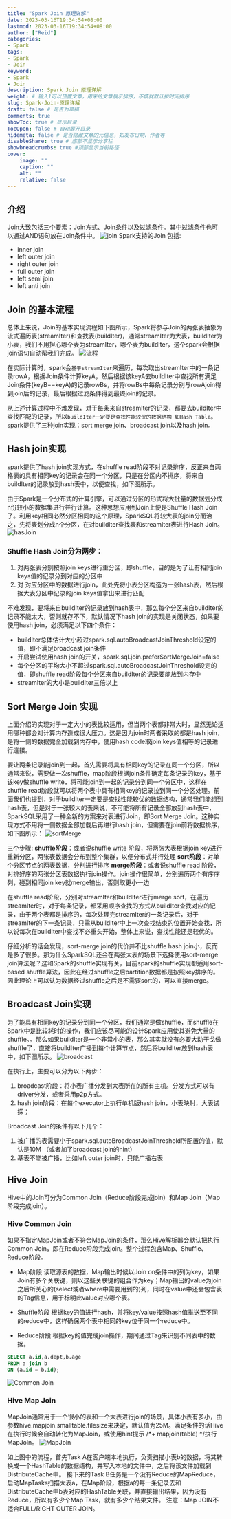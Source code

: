 ```yaml
---
title: "Spark Join 原理详解"
date: 2023-03-16T19:34:54+08:00
lastmod: 2023-03-16T19:34:54+08:00
author: ["Reid"]
categories: 
- Spark
tags: 
- Spark
- Join
keyword:
- Spark
- Join
description: Spark Join 原理详解
weight: # 输入1可以顶置文章，用来给文章展示排序，不填就默认按时间排序
slug: Spark-Join-原理详解
draft: false # 是否为草稿
comments: true
showToc: true # 显示目录
TocOpen: false # 自动展开目录
hidemeta: false # 是否隐藏文章的元信息，如发布日期、作者等
disableShare: true # 底部不显示分享栏
showbreadcrumbs: true #顶部显示当前路径
cover:
    image: ""
    caption: ""
    alt: ""
    relative: false
---
```



## 介绍
Join大致包括三个要素：Join方式、Join条件以及过滤条件。其中过滤条件也可以通过AND语句放在Join条件中。
![join](https://cdn.staticaly.com/gh/Reid00/image-host@main/20221216/image.3auv97qmulk0.webp)
Spark支持的Join 包括:
- inner join
- left outer join
- right outer join
- full outer join
- left semi join
- left anti join

## Join 的基本流程
总体上来说，Join的基本实现流程如下图所示，Spark将参与Join的两张表抽象为流式遍历表(streamIter)和查找表(buildIter)，通常streamIter为大表，buildIter为小表，我们不用担心哪个表为streamIter，哪个表为buildIter，这个spark会根据join语句自动帮我们完成。
![流程](https://cdn.staticaly.com/gh/Reid00/image-host@main/20221216/image.4hvszw2v3nc0.webp)

在实际计算时，spark会`基于streamIter`来遍历，每次取出streamIter中的一条记录rowA，根据Join条件计算keyA，然后根据该keyA去buildIter中查找所有满足Join条件(keyB==keyA)的记录rowBs，并将rowBs中每条记录分别与rowAjoin得到join后的记录，最后根据过滤条件得到最终join的记录。

从上述计算过程中不难发现，对于每条来自streamIter的记录，都要去buildIter中查找匹配的记录，所以`buildIter一定要是查找性能较优的数据结构 如Hash Table`。spark提供了三种join实现：sort merge join、broadcast join以及hash join。

## Hash join实现
spark提供了hash join实现方式，在shuffle read阶段不对记录排序，反正来自两格表的具有相同key的记录会在同一个分区，只是在分区内不排序，将来自buildIter的记录放到hash表中，以便查找，如下图所示。

由于Spark是一个分布式的计算引擎，可以通过分区的形式将大批量的数据划分成n份较小的数据集进行并行计算。这种思想应用到Join上便是Shuffle Hash Join了。利用key相同必然分区相同的这个原理，SparkSQL将较大表的join分而治之，先将表划分成n个分区，在对buildlter查找表和streamlter表进行Hash Join。
![hasJoin](https://cdn.staticaly.com/gh/Reid00/image-host@main/20221216/image.360e1g4bv760.webp)

### Shuffle Hash Join分为两步：
1. 对两张表分别按照join keys进行重分区，即shuffle，目的是为了让有相同join keys值的记录分到对应的分区中
2. 对 对应分区中的数据进行join，此处先将小表分区构造为一张hash表，然后根据大表分区中记录的join keys值拿出来进行匹配

不难发现，要将来自buildIter的记录放到hash表中，那么每个分区来自buildIter的记录不能太大，否则就存不下，默认情况下hash join的实现是关闭状态，如果要使用hash join，必须满足以下四个条件：
- buildIter总体估计大小超过spark.sql.autoBroadcastJoinThreshold设定的值，即不满足broadcast join条件
- 开启尝试使用hash join的开关，spark.sql.join.preferSortMergeJoin=false
- 每个分区的平均大小不超过spark.sql.autoBroadcastJoinThreshold设定的值，即shuffle read阶段每个分区来自buildIter的记录要能放到内存中
- streamIter的大小是buildIter三倍以上

## Sort Merge Join 实现
上面介绍的实现对于一定大小的表比较适用，但当两个表都非常大时，显然无论适用哪种都会对计算内存造成很大压力。这是因为join时两者采取的都是hash join，是将一侧的数据完全加载到内存中，使用hash code取join keys值相等的记录进行连接。

要让两条记录能join到一起，首先需要将具有相同key的记录在同一个分区，所以通常来说，需要做一次shuffle，map阶段根据join条件确定每条记录的key，基于该key做shuffle write，将可能join到一起的记录分到同一个分区中，这样在shuffle read阶段就可以将两个表中具有相同key的记录拉到同一个分区处理。前面我们也提到，对于buildIter一定要是查找性能较优的数据结构，通常我们能想到hash表，但是对于一张较大的表来说，不可能将所有记录全部放到hash表中，SparkSQL采用了一种全新的方案来对表进行Join，即Sort Merge Join。这种实现方式不用将一侧数据全部加载后再进行hash join，但需要在join前将数据排序，如下图所示：
![sortMerge](https://cdn.staticaly.com/gh/Reid00/image-host@main/20221216/image.17azw5lad074.webp)

三个步骤:
**shuffle阶段**：或者说shuffle write 阶段，将两张大表根据join key进行重新分区，两张表数据会分布到整个集群，以便分布式并行处理
**sort阶段**：对单个分区节点的两表数据，分别进行排序
**merge阶段**：或者说shuffle read 阶段，对排好序的两张分区表数据执行join操作。join操作很简单，分别遍历两个有序序列，碰到相同join key就merge输出，否则取更小一边

在shuffle read阶段，分别对streamIter和buildIter进行merge sort，在遍历streamIter时，对于每条记录，都采用顺序查找的方式从buildIter查找对应的记录，由于两个表都是排序的，每次处理完streamIter的一条记录后，对于streamIter的下一条记录，只需从buildIter中上一次查找结束的位置开始查找，所以说每次在buildIter中查找不必重头开始，整体上来说，查找性能还是较优的。

仔细分析的话会发现，sort-merge join的代价并不比shuffle hash join小，反而是多了很多。那为什么SparkSQL还会在两张大表的场景下选择使用sort-merge join算法呢？这和Spark的shuffle实现有关，目前spark的shuffle实现都适用sort-based shuffle算法，因此在经过shuffle之后partition数据都是按照key排序的。因此理论上可以认为数据经过shuffle之后是不需要sort的，可以直接merge。

## Broadcast Join实现
为了能具有相同key的记录分到同一个分区，我们通常是做shuffle，而shuffle在Spark中是比较耗时的操作，我们应该尽可能的设计Spark应用使其避免大量的shuffle。。那么如果buildIter是一个非常小的表，那么其实就没有必要大动干戈做shuffle了，直接将buildIter广播到每个计算节点，然后将buildIter放到hash表中，如下图所示。
![broadcast](https://cdn.staticaly.com/gh/Reid00/image-host@main/20221216/image.5v9djh5ouq80.webp)

在执行上，主要可以分为以下两步：
1. broadcast阶段：将小表广播分发到大表所在的所有主机。分发方式可以有driver分发，或者采用p2p方式。
2. hash join阶段：在每个executor上执行单机版hash join，小表映射，大表试探；

Broadcast Join的条件有以下几个：
1. 被广播的表需要小于spark.sql.autoBroadcastJoinThreshold所配置的值，默认是10M （或者加了broadcast join的hint）
2. 基表不能被广播，比如left outer join时，只能广播右表

## Hive Join
Hive中的Join可分为Common Join（Reduce阶段完成join）和Map Join（Map阶段完成join）。
### Hive Common Join
如果不指定MapJoin或者不符合MapJoin的条件，那么Hive解析器会默认把执行Common Join，即在Reduce阶段完成join。整个过程包含Map、Shuffle、Reduce阶段。

- Map阶段
读取源表的数据，Map输出时候以Join on条件中的列为key，如果Join有多个关联键，则以这些关联键的组合作为key；Map输出的value为join之后所关心的(select或者where中需要用到的)列，同时在value中还会包含表的Tag信息，用于标明此value对应哪个表。

- Shuffle阶段
根据key的值进行hash，并将key/value按照hash值推送至不同的reduce中，这样确保两个表中相同的key位于同一个reduce中。

- Reduce阶段
根据key的值完成join操作，期间通过Tag来识别不同表中的数据。

```sql
SELECT a.id,a.dept,b.age 
FROM a join b 
ON (a.id = b.id);
```
![Common Join](https://cdn.staticaly.com/gh/Reid00/image-host@main/20221216/image.5rzbfv75s340.webp)

### Hive Map Join
MapJoin通常用于一个很小的表和一个大表进行join的场景，具体小表有多小，由参数hive.mapjoin.smalltable.filesize来决定，默认值为25M。满足条件的话Hive在执行时候会自动转化为MapJoin，或使用hint提示 /*+ mapjoin(table) */执行MapJoin。
![MapJoin](https://cdn.staticaly.com/gh/Reid00/image-host@main/20221216/image.4sz2rswtp9y0.webp)

如上图中的流程，首先Task A在客户端本地执行，负责扫描小表b的数据，将其转换成一个HashTable的数据结构，并写入本地的文件中，之后将该文件加载到DistributeCache中。
接下来的Task B任务是一个没有Reduce的MapReduce，启动MapTasks扫描大表a，在Map阶段，根据a的每一条记录去和DistributeCache中b表对应的HashTable关联，并直接输出结果，因为没有Reduce，所以有多少个Map Task，就有多少个结果文件。
注意：Map JOIN不适合FULL/RIGHT OUTER JOIN。